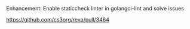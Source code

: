 Enhancement: Enable staticcheck linter in golangci-lint and solve issues

https://github.com/cs3org/reva/pull/3464
